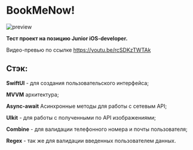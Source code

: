 # BookMeNow!

![preview](https://github.com/LetLastDel/CoffeeShop/assets/134698395/d6200474-334b-4c95-bcc5-10745147247f)

__Тест проект на позицию Junior iOS-developer.__ 

 Видео-превью по ссылке https://youtu.be/rcSDKzTWTAk

##  Стэк:

__SwiftUI__ - для создания пользовательского интерфейса;

__MVVM__  архитектура;

__Async-await__ Асинхронные методы для работы с сетевым API;

__UIkit__ - для работы с полученными по API изображениями;

__Combine__ - для валидации телефонного номера и почты пользователя;

__Regex__ - так же для валидации введенных пользователем данных.

